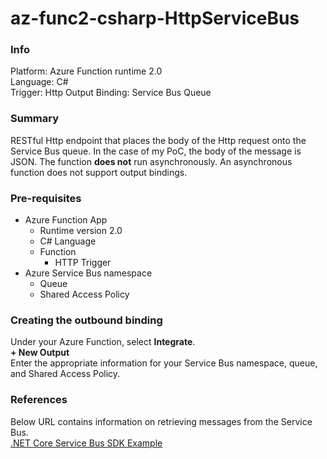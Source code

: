 # az-func2-csharp-HttpServiceBus

### Info
Platform: Azure Function runtime 2.0  
Language: C#  
Trigger: Http
Output Binding: Service Bus Queue  

### Summary
RESTful Http endpoint that places the body of the Http request onto the Service Bus queue. In the case of my PoC, the body of the message is JSON. The function **does not** run asynchronously. An asynchronous function does not support output bindings.

### Pre-requisites
- Azure Function App 
  - Runtime version 2.0
  - C# Language
  - Function
    - HTTP Trigger 
- Azure Service Bus namespace
  - Queue
  - Shared Access Policy

### Creating the outbound binding
Under your Azure Function, select **Integrate**.  
**+ New Output**  
Enter the appropriate information for your Service Bus namespace, queue, and Shared Access Policy.

### References
Below URL contains information on retrieving messages from the Service Bus.  
[.NET Core Service Bus SDK Example](https://docs.microsoft.com/en-us/azure/service-bus-messaging/service-bus-dotnet-get-started-with-queues "Microsoft Docs Getting started with Service Bus queues")

